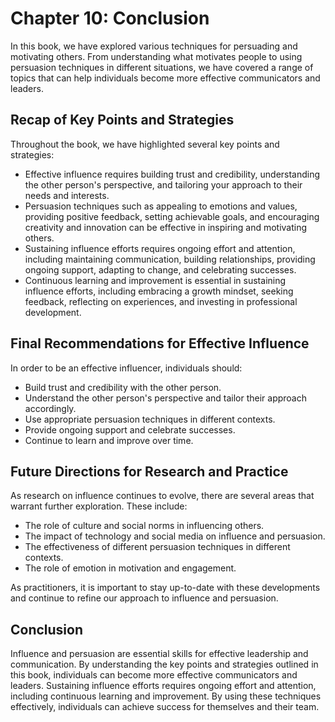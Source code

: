 Chapter 10: Conclusion
======================

In this book, we have explored various techniques for persuading and motivating others. From understanding what motivates people to using persuasion techniques in different situations, we have covered a range of topics that can help individuals become more effective communicators and leaders.

Recap of Key Points and Strategies
----------------------------------

Throughout the book, we have highlighted several key points and strategies:

* Effective influence requires building trust and credibility, understanding the other person's perspective, and tailoring your approach to their needs and interests.
* Persuasion techniques such as appealing to emotions and values, providing positive feedback, setting achievable goals, and encouraging creativity and innovation can be effective in inspiring and motivating others.
* Sustaining influence efforts requires ongoing effort and attention, including maintaining communication, building relationships, providing ongoing support, adapting to change, and celebrating successes.
* Continuous learning and improvement is essential in sustaining influence efforts, including embracing a growth mindset, seeking feedback, reflecting on experiences, and investing in professional development.

Final Recommendations for Effective Influence
---------------------------------------------

In order to be an effective influencer, individuals should:

* Build trust and credibility with the other person.
* Understand the other person's perspective and tailor their approach accordingly.
* Use appropriate persuasion techniques in different contexts.
* Provide ongoing support and celebrate successes.
* Continue to learn and improve over time.

Future Directions for Research and Practice
-------------------------------------------

As research on influence continues to evolve, there are several areas that warrant further exploration. These include:

* The role of culture and social norms in influencing others.
* The impact of technology and social media on influence and persuasion.
* The effectiveness of different persuasion techniques in different contexts.
* The role of emotion in motivation and engagement.

As practitioners, it is important to stay up-to-date with these developments and continue to refine our approach to influence and persuasion.

Conclusion
----------

Influence and persuasion are essential skills for effective leadership and communication. By understanding the key points and strategies outlined in this book, individuals can become more effective communicators and leaders. Sustaining influence efforts requires ongoing effort and attention, including continuous learning and improvement. By using these techniques effectively, individuals can achieve success for themselves and their team.
